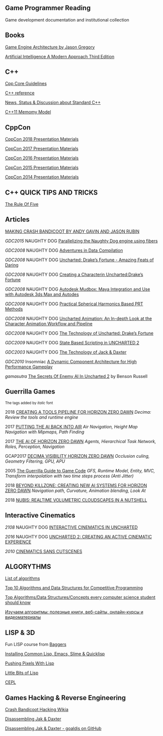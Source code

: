 ## Game Programmer Reading

Game development documentation and institutional collection 

## Books

[Game Engine Architecture by Jason Gregory](https://www.gameenginebook.com)

[Artificial Intelligence A Modern Approach Third Edition](https://www.google.ru/url?sa=t&rct=j&q=&esrc=s&source=web&cd=1&ved=2ahUKEwiuw9bFsL3eAhWyiqYKHYtPAigQFjAAegQICRAC&url=https%3A%2F%2Ffaculty.psau.edu.sa%2Ffiledownload%2Fdoc-7-pdf-a154ffbcec538a4161a406abf62f5b76-original.pdf&usg=AOvVaw0i7pLrlBs9LMW296xeV6b0)

## C++

[Cpp Core Guidelines](https://github.com/isocpp/CppCoreGuidelines/blob/master/CppCoreGuidelines.md)

[C++ reference](https://en.cppreference.com/w/)

[News, Status & Discussion about Standard C++](https://isocpp.org)

[C++11 Memomy Model](https://people.cs.pitt.edu/~xianeizhang/notes/cpp11_mem.html)


## CppCon

[CppCon 2018 Presentation Materials](https://github.com/CppCon/CppCon2018)

[CppCon 2017 Presentation Materials](https://github.com/CppCon/CppCon2017)

[CppCon 2016 Presentation Materials](https://github.com/CppCon/CppCon2016)

[CppCon 2015 Presentation Materials](https://github.com/CppCon/CppCon2015)

[CppCon 2014 Presentation Materials](https://github.com/CppCon/CppCon2014)


## C++ QUICK TIPS AND TRICKS

[The Rule Of Five](https://cpppatterns.com/patterns/rule-of-five.html)

## Articles

[MAKING CRASH BANDICOOT BY ANDY GAVIN AND JASON RUBIN](https://www.naughtydog.com/blog/making_crash_bandicoot_by_andy_gavin_and_jason_rubin)

_GDC2015_ NAUGHTY DOG [Parallelizing the Naughty Dog
engine using fibers](https://github.com/hww/game_programmer_reading/tree/master/nd/GDC_Parallelizing_The_Naughty_Gyrling_Christian.pdf)

_GDC2008_ NAUGHTY DOG [Adventures in Data Compilation](https://github.com/hww/game_programmer_reading/tree/master/nd/Naughty-Dog-GDC08-Adventures-In-Data-Compilation.pdf)

_GDC2008_ NAUGHTY DOG [
Uncharted: Drake’s Fortune - Amazing Feats of Daring](https://github.com/hww/game_programmer_reading/tree/master/nd/Naughty-Dog-GDC08-Amazing-Feats-of-Daring-Uncharted-Postmortem.pdf)

_GDC2008_ NAUGHTY DOG [Creating a Characterin Uncharted:Drake’s Fortune](https://github.com/hww/game_programmer_reading/tree/master/nd/Naughty-Dog-GDC08-Creating-a-Character-in-Drakes-Fortune.pdf)

_GDC2008_ NAUGHTY DOG [Autodesk Mudbox: Maya Integration and Use with Autodesk 3ds Max and Autodes](https://github.com/hww/game_programmer_reading/tree/master/nd/Naughty-Dog-GDC08-Mudbox.pdf)

_GDC2008_ NAUGHTY DOG [Practical Spherical Harmonics
Based PRT Methods](https://github.com/hww/game_programmer_reading/tree/master/nd/Naughty-Dog-GDC08-Practical-Spherical-Harmonics-Based-PRT-Methods.pdf)

_GDC2008_ NAUGHTY DOG [Uncharted Animation: An In-depth Look at the Character Animation Workflow and Pipeline](https://github.com/hww/game_programmer_reading/tree/master/nd/Naughty-Dog-GDC08-UNCHARTED-Animation-Workflow.pdf)

_GDC2008_ NAUGHTY DOG [The Technology of Uncharted: Drake’s Fortune](https://github.com/hww/game_programmer_reading/tree/master/nd/Naughty-Dog-GDC08-UNCHARTED-Tech.pdf)

_GDC2009_ NAUGHTY DOG [State Based Scripting in UNCHARTED 2](https://github.com/hww/game_programmer_reading/tree/master/nd)

_GDC2003_ NAUGHTY DOG [The Technology of Jack & Daxter](https://github.com/hww/game_programmer_reading/tree/master/nd/Naughty-Dog-GDC03-The-Technology-of-Jak-Daxter.pdf)

_GDC2010_ Insomniac [A Dynamic Component Architecture for High Performance Gameplay](https://github.com/hww/game_programmer_reading/tree/master/insomniac/Terrance_Cohen_DynamicComponentArchitecture.pdf)

_gamasutra_ [The Secrets Of Enemy AI In Uncharted 2](https://www.gamasutra.com/view/feature/134566/the_secrets_of_enemy_ai_in_.php)
 by Benson Russell

## Guerrilla Games

<sup>The tags added by _italic_ font</sup>

2018 [CREATING A TOOLS PIPELINE FOR HORIZON ZERO DAWN](https://d1z4o56rleaq4j.cloudfront.net/downloads/assets/GDC2017_Sumaili_VanDerSteen_CreatingAToolsPipelineForHorizonZeroDawn.pdf?mtime=20170307154856) _Decima: Review the tools and runtime engine_

2017 [PUTTING THE AI BACK INTO AIR](https://www.guerrilla-games.com/read/putting-the-ai-back-into-air) _Air Navigation, Height Map Navigation with Mipmaps, Path Finding_

2017 [THE AI OF HORIZON ZERO DAWN](https://d1z4o56rleaq4j.cloudfront.net/downloads/assets/The-AI-of-Horizon-Zero-Dawn.pdf?mtime=20171123123153) _Agents, Hierarchical Task Network, Roles, Perception, Navigation_

GCAP2017 [DECIMA VISIBILITY HORIZON ZERO DAWN](https://d1z4o56rleaq4j.cloudfront.net/downloads/assets/GCAP2017_DecimaVisibility.pdf?mtime=20171120133325) _Occlusion culing, Geometry Filtering, GPU, APU_

2005 [The Guerrilla Guide to Game Code](https://d1z4o56rleaq4j.cloudfront.net/downloads/assets/Rouwe05_GuerrillaGuideToGameCode.pdf?mtime=20160418102916) _GFS, Runtime Model, Entity, MVC, Transform interpolation with two time steps process (Anti Jitter)_

2018 [BEYOND KILLZONE: CREATING NEW AI SYSTEMS FOR HORIZON ZERO DAWN](https://www.guerrilla-games.com/read/beyond-killzone-creating-new-ai-systems-for-horizon-zero-dawn) _Navigation path, Curvature, Animation blending, Look At_

2018 [NUBIS: REALTIME VOLUMETRIC CLOUDSCAPES IN A NUTSHELL](https://www.guerrilla-games.com/read/nubis-realtime-volumetric-cloudscapes-in-a-nutshell)

##  Interactive Cinematics

_2108_ NAUGHTY DOG [INTERACTIVE CINEMATICS IN UNCHARTED](http://www.gameanim.com/2018/03/09/interactive-cinematics-in-uncharted-4/)

_2016_ NAUGHTY DOG [UNCHARTED 2: CREATING AN ACTIVE CINEMATIC EXPERIENCE](http://www.gameanim.com/2016/05/10/uncharted-2-creating-active-cinematic-experience/)

_2010_ [CINEMATICS SANS CUTSCENES](http://www.gameanim.com/2010/04/23/cinematics-sans-cutscenes/) 


## ALGORYTHMS

[List of algorithms](https://en.wikipedia.org/wiki/List_of_algorithms)

[Top 10 Algorithms and Data Structures for Competitive Programming](https://www.geeksforgeeks.org/top-algorithms-and-data-structures-for-competitive-programming/)

[Top Algorithms/Data Structures/Concepts every computer science student should know](https://medium.com/@codingfreak/top-algorithms-data-structures-concepts-every-computer-science-student-should-know-e0549c67b4ac)

[Изучаем алгоритмы: полезные книги, веб-сайты, онлайн-курсы и видеоматериалы](https://proglib.io/p/awesome-algorithms/)


## LISP & 3D

Fun LISP course from [Baggers](https://github.com/cbaggers)

[Installing Common Lisp, Emacs, Slime & Quicklisp](https://www.youtube.com/playlist?list=PL2VAYZE_4wRIoHsU5cEBIxCYcbHzy4Ypj)

[Pushing Pixels With Lisp](https://www.youtube.com/playlist?list=PL2VAYZE_4wRITJBv6saaKouj4sWSG1FcS)

[Little Bits of Lisp](https://www.youtube.com/playlist?list=PL2VAYZE_4wRJi_vgpjsH75kMhN4KsuzR_)

[CEPL](https://www.youtube.com/playlist?list=PL2VAYZE_4wRKKr5pJzfYD1w4tKCXARs5y)

## Games Hacking & Reverse Engineering

[Crash Bandicoot Hacking Wikia](http://crash-hacking.wikia.com/wiki/Crash_Bandicoot_Hacking_Wikia)

[Disassembling Jak & Daxter](https://github.com/rmitton/goaldis)

[Disassembling Jak & Daxter - goaldis on GitHub](https://github.com/rmitton/goaldis)

